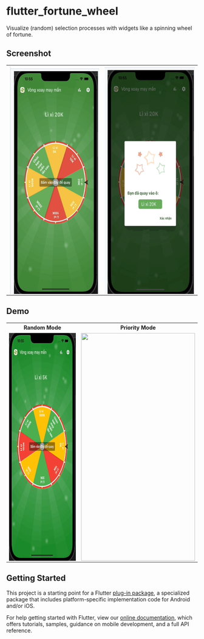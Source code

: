 # flutter_fortune_wheel

Visualize (random) selection processes with widgets like a spinning wheel of fortune.

## Screenshot
<!-- ![screenshot1](./demo/screenshot1.png) -->
<table align="center" style="margin: 0px auto;">
  <tr>
    <td><img align="right" src="./demo/screenshot1.png" height="600" width="300"></img></td>
    <td><img align="right" src="./demo/screenshot2.png" height="600" width="300"></img></td>
  </tr>
</table>

## Demo

<table align="center" style="margin: 0px auto;">
  <tr>
    <th>Random Mode</th>
    <th>Priority Mode</th>
  </tr>
  <tr>
    <td><img align="right" src="demo/luckywheel_01.gif" height="600" width="300"></img></td>
    <td><img align="right" src="demo/luckywheel_02.gif" height="600" width="300"></img></td>
  </tr>
</table>

## Getting Started

This project is a starting point for a Flutter
[plug-in package](https://flutter.dev/developing-packages/),
a specialized package that includes platform-specific implementation code for
Android and/or iOS.

For help getting started with Flutter, view our
[online documentation](https://flutter.dev/docs), which offers tutorials,
samples, guidance on mobile development, and a full API reference.

